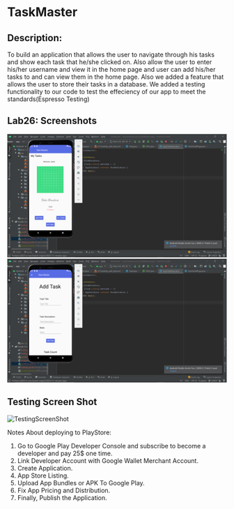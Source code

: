 # TaskMaster
## Description:
To build an application that allows the user to navigate through his tasks and show each task that he/she clicked on.
Also allow the user to enter his/her username and view it in the home page and user can add his/her tasks to and can view them in the home page.
Also we added a feature that allows the user to store their tasks in a database.
We added a testing functionality to our code to test the effeciency of our app to meet the standards(Espresso Testing)

## Lab26: Screenshots
![image description](ScreenShots/HomePageLab29.png)
![image description](ScreenShots/addTasksLab29.png)

## Testing Screen Shot 
<img width="960" alt="TestingScreenShot" src="https://user-images.githubusercontent.com/83535791/140648215-dcf07813-f510-4ec9-b7da-085f0d5f24e0.png">

Notes About deploying to PlayStore:
1. Go to Google Play Developer Console and subscribe to become a developer and pay 25$ one time.
2. Link Developer Account with Google Wallet Merchant Account.
3. Create Application.
4. App Store Listing.
5. Upload App Bundles or APK To Google Play.
6. Fix App Pricing and Distribution.
7. Finally, Publish the Application.
